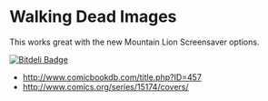 # Walking Dead Images

This works great with the new Mountain Lion Screensaver options.


[![Bitdeli Badge](https://d2weczhvl823v0.cloudfront.net/jamsyoung/walking-dead/trend.png)](https://bitdeli.com/free "Bitdeli Badge")

- http://www.comicbookdb.com/title.php?ID=457
- http://www.comics.org/series/15174/covers/

